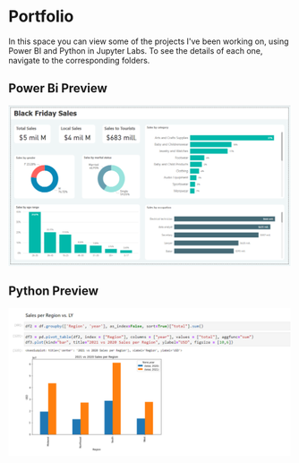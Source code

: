 # Portfolio
In this space you can view some of the projects I've been working on, using Power BI and Python in Jupyter Labs.
To see the details of each one, navigate to the corresponding folders.

## Power Bi Preview
![alt text](https://raw.githubusercontent.com/NicolasMlicotta/Data-Analytics-Portfolio/main/Power%20BI/Black%20Friday%20Sales/BlackFridaySales.png)

## Python Preview
![alt text](https://raw.githubusercontent.com/NicolasMlicotta/Data-Analytics-Portfolio/main/Img/Sales%20Per%20Region.png)
